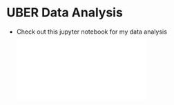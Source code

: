 # UBER Data Analysis

- Check out this jupyter notebook for my data analysis
![](./uber/worldmap.html)
